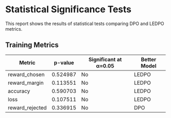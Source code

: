 # Statistical Significance Tests

This report shows the results of statistical tests comparing DPO and LEDPO metrics.


## Training Metrics

| Metric | p-value | Significant at α=0.05 | Better Model |
|--------|---------|------------------------|-------------|
| reward_chosen | 0.524987 | No | LEDPO |
| reward_margin | 0.113551 | No | LEDPO |
| accuracy | 0.590703 | No | LEDPO |
| loss | 0.107511 | No | LEDPO |
| reward_rejected | 0.336915 | No | DPO |